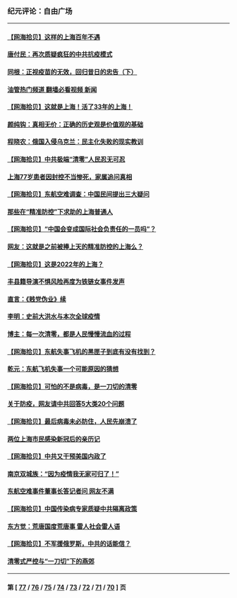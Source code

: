 ### 纪元评论：自由广场
---
#### [【网海拾贝】这样的上海百年不遇](../../pages/nsc993/n13692603.md?04040330) 
#### [唐付民：再次质疑疯狂的中共抗疫模式](../../pages/nsc993/n13691971.md?04040330) 
#### [同根：正视疫苗的无效，回归昔日的忠告（下）](../../pages/nsc993/n13688756.md?04040330) 
#### [油管热门频道 翻墙必看视频 新闻](ok?04040330)
#### [【网海拾贝】这就是上海！活了33年的上海！](../../pages/nsc993/n13688654.md?04040330) 
#### [颜纯钩：真相无价：正确的历史观是价值观的基础](../../pages/nsc993/n13688555.md?04040330) 
#### [程晓农：俄国入侵乌克兰：民主化失败的现实教训](../../pages/nsc993/n13686006.md?04040330) 
#### [【网海拾贝】中共极端“清零”人民忍无可忍](../../pages/nsc993/n13685914.md?04040330) 
#### [上海77岁患者因封控不当惨死，家属追问真相](../../pages/nsc993/n13685891.md?04040330) 
#### [【网海拾贝】东航空难调查：中国民间提出三大疑问](../../pages/nsc993/n13683137.md?04040330) 
#### [那些在“精准防控”下求助的上海普通人](../../pages/nsc993/n13683088.md?04040330) 
#### [【网海拾贝】“中国会变成国际社会负责任的一员吗”？](../../pages/nsc993/n13680707.md?04040330) 
#### [网友：这就是之前被捧上天的精准防控的上海么？](../../pages/nsc993/n13680287.md?04040330) 
#### [【网海拾贝】这是2022年的上海？](../../pages/nsc993/n13678253.md?04040330) 
#### [丰县籍导演不惧风险再度为铁链女事件发声](../../pages/nsc993/n13678215.md?04040330) 
#### [直言：《贱党伪业》续](../../pages/nsc993/n13678056.md?04040330) 
#### [李明：史前大洪水与本次全球疫情](../../pages/nsc993/n13677332.md?04040330) 
#### [博主：每一次清零，都是人民慢慢流血的过程](../../pages/nsc993/n13676078.md?04040330) 
#### [【网海拾贝】东航失事飞机的黑匣子到底有没有找到？](../../pages/nsc993/n13676034.md?04040330) 
#### [乾元：东航飞机失事一个可能原因的猜想](../../pages/nsc993/n13675834.md?04040330) 
#### [【网海拾贝】可怕的不是病毒，是一刀切的清零](../../pages/nsc993/n13674403.md?04040330) 
#### [关于防疫，网友请中共回答5大类20个问题](../../pages/nsc993/n13674318.md?04040330) 
#### [【网海拾贝】最后病毒未必防住，人民先崩溃了](../../pages/nsc993/n13672307.md?04040330) 
#### [两位上海市民感染新冠后的亲历记](../../pages/nsc993/n13672217.md?04040330) 
#### [【网海拾贝】中共又干预美国内政了](../../pages/nsc993/n13669564.md?04040330) 
#### [南京双城族：“因为疫情我无家可归了！”](../../pages/nsc993/n13669511.md?04040330) 
#### [东航空难事件董事长答记者问 网友不满](../../pages/nsc993/n13669436.md?04040330) 
#### [【网海拾贝】中国传染病专家质疑中共隔离政策](../../pages/nsc993/n13667190.md?04040330) 
#### [东方觉：荒唐国度荒唐事 雷人社会雷人语](../../pages/nsc993/n13666926.md?04040330) 
#### [【网海拾贝】不军援俄罗斯，中共的话能信？](../../pages/nsc993/n13664594.md?04040330) 
#### [清零式严控与“一刀切”下的燕郊](../../pages/nsc993/n13664450.md?04040330) 

---
#### 第 [ [77](./77.md?04040330) / [76](./76.md?04040330) / [75](./75.md?04040330) / [74](./74.md?04040330) / [73](./73.md?04040330) / [72](./72.md?04040330) / [71](./71.md?04040330) / [70](./70.md?04040330) ] 页
